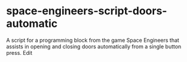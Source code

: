 # space-engineers-script-doors-automatic
A script for a programming block from the game Space Engineers that assists in opening and closing doors automatically from a single button press. Edit
